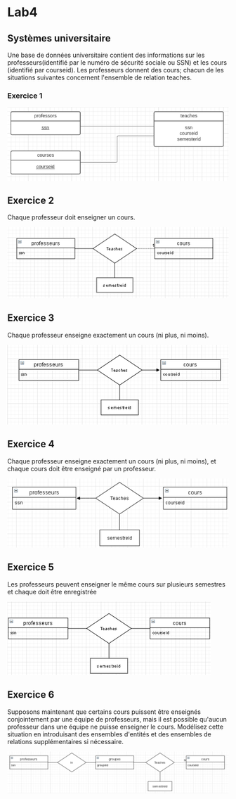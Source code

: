 # Lab4

## Systèmes universitaire

Une base de données universitaire contient des informations sur les professeurs(identifié par le numéro de sécurité sociale ou SSN) et les cours (identifié par courseid). Les professeurs donnent des cours; chacun de les situations suivantes concernent l'ensemble de relation teaches.

### Exercice 1
![D1](https://github.com/Rjvsydroy/csi2532_playground/blob/lab4/diagramme1.png)

## Exercice 2
Chaque professeur doit enseigner un cours.

![ERD2](https://github.com/Rjvsydroy/csi2532_playground/blob/lab03/db/screenshotLab3_ex2.png)

## Exercice 3
Chaque professeur enseigne exactement un cours (ni plus, ni moins).

![ERD2](https://github.com/Rjvsydroy/csi2532_playground/blob/lab03/db/screenshotLab3_ex3.png)

## Exercice 4
Chaque professeur enseigne exactement un cours (ni plus, ni moins), et chaque cours
doit être enseigné par un professeur.

![ERD2](https://github.com/Rjvsydroy/csi2532_playground/blob/lab03/db/screenshotLab3_ex4.png)

## Exercice 5
Les professeurs peuvent enseigner le même cours sur plusieurs semestres et
chaque doit être enregistrée

![ERD2](https://github.com/Rjvsydroy/csi2532_playground/blob/lab03/db/screenshotLab3_ex5.png)

## Exercice 6
Supposons maintenant que certains cours
puissent être enseignés conjointement par
une équipe de professeurs, mais il est
possible qu'aucun professeur dans une
équipe ne puisse enseigner le cours.
Modélisez cette situation en introduisant des
ensembles d'entités et des ensembles de
relations supplémentaires si nécessaire.

![ERD2](https://github.com/Rjvsydroy/csi2532_playground/blob/lab03/db/screenshotLab3_ex6.png)




